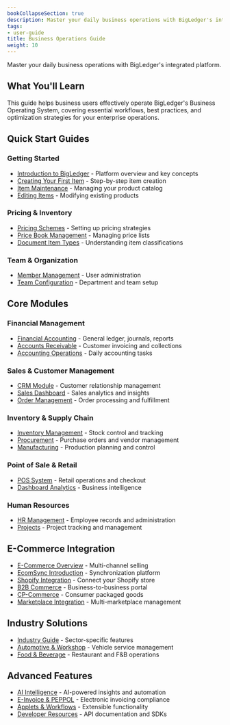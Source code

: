 ```yaml
---
bookCollapseSection: true
description: Master your daily business operations with BigLedger's integrated platform.
tags:
- user-guide
title: Business Operations Guide
weight: 10
---
```


Master your daily business operations with BigLedger's integrated platform.

## What You'll Learn

This guide helps business users effectively operate BigLedger's Business Operating System, covering essential workflows, best practices, and optimization strategies for your enterprise operations.

## Quick Start Guides

### Getting Started
- [Introduction to BigLedger](/user-guide/introduction/) - Platform overview and key concepts
- [Creating Your First Item](/user-guide/creating-an-item/) - Step-by-step item creation
- [Item Maintenance](/user-guide/item-maintenance/) - Managing your product catalog
- [Editing Items](/user-guide/editing-an-item/) - Modifying existing products

### Pricing & Inventory
- [Pricing Schemes](/user-guide/pricing-scheme/) - Setting up pricing strategies
- [Price Book Management](/user-guide/price-book/) - Managing price lists
- [Document Item Types](/user-guide/document-item-types/) - Understanding item classifications

### Team & Organization
- [Member Management](/user-guide/member-listing/) - User administration
- [Team Configuration](/user-guide/team/) - Department and team setup

## Core Modules

### Financial Management
- [Financial Accounting](/modules/financial-accounting/) - General ledger, journals, reports
- [Accounts Receivable](/business-operations/account-receivable/) - Customer invoicing and collections
- [Accounting Operations](/business-operations/accounting/) - Daily accounting tasks

### Sales & Customer Management  
- [CRM Module](/modules/crm/) - Customer relationship management
- [Sales Dashboard](/business-operations/sales-dashboard/) - Sales analytics and insights
- [Order Management](/business-operations/order/) - Order processing and fulfillment

### Inventory & Supply Chain
- [Inventory Management](/modules/inventory/) - Stock control and tracking
- [Procurement](/modules/procurement/) - Purchase orders and vendor management
- [Manufacturing](/modules/manufacturing/) - Production planning and control

### Point of Sale & Retail
- [POS System](/modules/pos/) - Retail operations and checkout
- [Dashboard Analytics](/business-operations/dashboard/) - Business intelligence

### Human Resources
- [HR Management](/modules/hr/) - Employee records and administration
- [Projects](/modules/projects/) - Project tracking and management

## E-Commerce Integration

- [E-Commerce Overview](/ecommerce/) - Multi-channel selling
- [EcomSync Introduction](/ecommerce/introduction-to-ecomsync/) - Synchronization platform
- [Shopify Integration](/ecommerce/integration-with-shopify/) - Connect your Shopify store
- [B2B Commerce](/ecommerce/b2b/) - Business-to-business portal
- [CP-Commerce](/ecommerce/cp-commerce/) - Consumer packaged goods
- [Marketplace Integration](/ecommerce/marketplace-tab/) - Multi-marketplace management

## Industry Solutions

- [Industry Guide](/industry-solutions/industry-guide/) - Sector-specific features
- [Automotive & Workshop](/industry-solutions/automotive-and-workshop-industry/) - Vehicle service management
- [Food & Beverage](/industry-solutions/food-and-beverage-fb-industry/) - Restaurant and F&B operations

## Advanced Features

- [AI Intelligence](/ai-intelligence/) - AI-powered insights and automation
- [E-Invoice & PEPPOL](/e-invoice-peppol/) - Electronic invoicing compliance
- [Applets & Workflows](/applets-workflows/) - Extensible functionality
- [Developer Resources](/developers/) - API documentation and SDKs